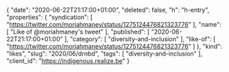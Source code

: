 {
  "date": "2020-06-22T21:17:00+01:00",
  "deleted": false,
  "h": "h-entry",
  "properties": {
    "syndication": [
      "https://twitter.com/moriahmaney/status/1275124476821323776"
    ],
    "name": [
      "Like of @moriahmaney's tweet"
    ],
    "published": [
      "2020-06-22T21:17:00+01:00"
    ],
    "category": [
      "diversity-and-inclusion"
    ],
    "like-of": [
      "https://twitter.com/moriahmaney/status/1275124476821323776"
    ]
  },
  "kind": "likes",
  "slug": "2020/06/drnbd",
  "tags": [
    "diversity-and-inclusion"
  ],
  "client_id": "https://indigenous.realize.be"
}
